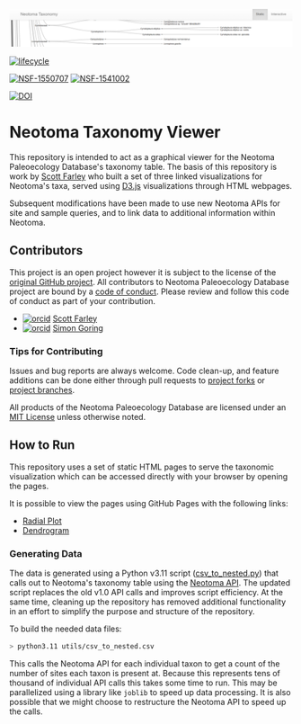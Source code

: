 ![](taxonomy_viewer_banner.png)

<!-- badges: start -->

[![lifecycle](https://img.shields.io/badge/lifecycle-stable-orange.svg)](https://www.tidyverse.org/lifecycle/#stable)

[![NSF-1550707](https://img.shields.io/badge/NSF-1550707-blue.svg)](https://nsf.gov/awardsearch/showAward?AWD_ID=1550707) [![NSF-1541002](https://img.shields.io/badge/NSF-1541002-blue.svg)](https://nsf.gov/awardsearch/showAward?AWD_ID=1541002)

[![DOI](https://zenodo.org/badge/DOI/10.5281/zenodo.10139967.svg)](https://doi.org/10.5281/zenodo.10139967)

<!-- badges: end -->

# Neotoma Taxonomy Viewer

This repository is intended to act as a graphical viewer for the Neotoma Paleoecology Database's taxonomy table. The basis of this repository is work by [Scott Farley](https://www.scottsfarley.com/) who built a set of three linked visualizations for Neotoma's taxa, served using [D3.js](https://d3js.org/) visualizations through HTML webpages.

Subsequent modifications have been made to use new Neotoma APIs for site and sample queries, and to link data to additional information within Neotoma.

## Contributors

This project is an open project however it is subject to the license of the [original GitHub project](https://github.com/scottsfarley93/neotomataxonomy). All contributors to Neotoma Paleoecology Database project are bound by a [code of conduct](CODE_OF_CONDUCT.md).  Please review and follow this code of conduct as part of your contribution.

* [![orcid](https://img.shields.io/badge/orcid-0000--0003--1952--3883-brightgreen.svg)](https://orcid.org/0000-0003-1952-3883) [Scott Farley](https://www.scottsfarley.com/)
* [![orcid](https://img.shields.io/badge/orcid-0000--0002--2700--4605-brightgreen.svg)](https://orcid.org/0000-0002-2700-4605) [Simon Goring](http://goring.org)

### Tips for Contributing

Issues and bug reports are always welcome.  Code clean-up, and feature additions can be done either through pull requests to [project forks](https://github.com/NeotomaDB/neotomataxonomy/network/members) or [project branches](https://github.com/NeotomaDB/neotomataxonomy/branches).

All products of the Neotoma Paleoecology Database are licensed under an [MIT License](LICENSE) unless otherwise noted.

## How to Run

This repository uses a set of static HTML pages to serve the taxonomic visualization which can be accessed directly with your browser by opening the pages.

It is possible to view the pages using GitHub Pages with the following links:

* [Radial Plot](http://open.neotomadb.org/neotomataxonomy/radial.html)
* [Dendrogram](http://open.neotomadb.org/neotomataxonomy/dendro.html)

### Generating Data

The data is generated using a Python v3.11 script ([csv_to_nested.py](utils/csv_to_nested.py)) that calls out to Neotoma's taxonomy table using the [Neotoma API](https://api.neotomadb.org). The updated script replaces the old v1.0 API calls and improves script efficiency. At the same time, cleaning up the repository has removed additional functionality in an effort to simplify the purpose and structure of the repository.

To build the needed data files:

```bash
> python3.11 utils/csv_to_nested.csv
```

This calls the Neotoma API for each individual taxon to get a count of the number of sites each taxon is present at. Because this represents tens of thousand of individual API calls this takes some time to run. This may be parallelized using a library like `joblib` to speed up data processing. It is also possible that we might choose to restructure the Neotoma API to speed up the calls.
